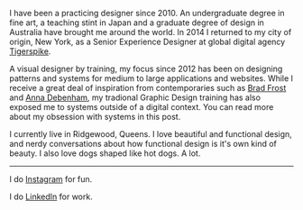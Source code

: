 I have been a practicing designer since 2010. An undergraduate degree in fine art, a teaching stint in Japan and a graduate degree of design in Australia have brought me around the world. In 2014 I returned to my city of origin, New York, as a Senior Experience Designer at global digital agency [Tigerspike](http://www.tigerspike.com).

A visual designer by training, my focus since 2012 has been on designing patterns and systems for medium to large applications and websites. While I receive a great deal of inspiration from contemporaries such as [Brad Frost](http://bradfrost.com) and [Anna Debenham](http://maban.co.uk/), my tradional Graphic Design training has also exposed me to systems outside of a digital context. You can read more about my obsession with systems in this post.

I currently live in Ridgewood, Queens. I love beautiful and functional design, and nerdy conversations about how functional design is it's own kind of beauty. I also love dogs shaped like hot dogs. A lot.

---

I do [Instagram](https://www.instagram.com/aarongitlin/) for fun.

I do [LinkedIn](https://www.linkedin.com/in/aarongitlin) for work.
